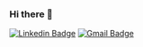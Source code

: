 ### Hi there 👋

<!--
**melissab06/melissab06** is a ✨ _special_ ✨ repository because its `README.md` (this file) appears on your GitHub profile.

Here are some ideas to get you started:

- 🔭 I’m currently working on ... some python projects!!
- 🌱 I’m currently learning ... python and Java
- 👯 I’m looking to collaborate on ... web programming
- 📫 How to reach me: Linkedin or Gmail with buttons below!
- 😄 Pronouns: She/Her
- ⚡ Fun fact: I am studying business and computer science at UCL in London :)
-->

[![Linkedin Badge](https://img.shields.io/badge/-LinkedIn-blue?style=flat-square&logo=Linkedin&logoColor=white&link=https://www.linkedin.com/in/melissa-byeon/)](https://www.linkedin.com/in/melissa-byeon/)
 [![Gmail Badge](https://img.shields.io/badge/Gmail-d14836?style=flat-square&logo=Gmail&logoColor=white&link=mailto:byeon7272@gmail.com)](mailto:byeon7272@gmail.com)
	
